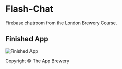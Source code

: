 # Flash-Chat
Firebase chatroom from the London Brewery Course.


## Finished App
![Finished App](https://github.com/londonappbrewery/Images/blob/master/Flash%20Chat.gif)



Copyright © The App Brewery
